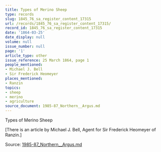 ```yaml
---
title: Types of Merino Sheep
type: records
slug: 1845_76_sa_register_content_17315
url: /records/1845_76_sa_register_content_17315/
record_id: 1845_76_sa_register_content_17315
date: '1864-03-25'
date_display: null
volume: null
issue_number: null
page: '1'
article_type: other
issue_reference: 25 March 1864, page 1
people_mentioned:
- Michael J. Bell
- Sir Frederick Heomeyer
places_mentioned:
- Ranzin
topics:
- sheep
- merino
- agriculture
source_document: 1985-87_Northern__Argus.md
---
```


Types of Merino Sheep

[There is an article by Michael J. Bell, Agent for Sir Frederick Heomeyer of Ranzin.]

Source: [1985-87_Northern__Argus.md](/downloads/markdown/1985-87_Northern__Argus.md)
